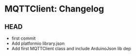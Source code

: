 MQTTClient: Changelog
=====================

HEAD
----

* first commit
* Add platformio library.json
* Add first MQTTClient class and include ArduinoJson lib dep
